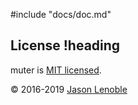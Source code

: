 #include "docs/doc.md"

## License !heading

muter is [MIT licensed](./LICENSE).

© 2016-2019 [Jason Lenoble](mailto:jason.lenoble@gmail.com)
